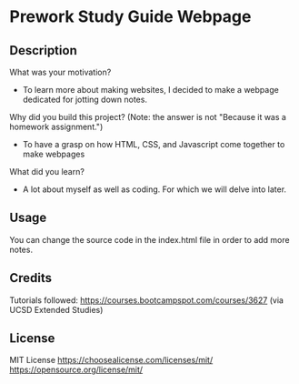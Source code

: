 # Prework Study Guide Webpage

## Description
What was your motivation?
- To learn more about making websites, I decided to make a webpage dedicated for jotting down notes.

Why did you build this project? (Note: the answer is not "Because it was a homework assignment.")
- To have a grasp on how HTML, CSS, and Javascript come together to make webpages

What did you learn?
- A lot about myself as well as coding. For which we will delve into later.

## Usage
You can change the source code in the index.html file in order to add more notes.

## Credits
Tutorials followed: https://courses.bootcampspot.com/courses/3627 (via UCSD Extended Studies)

## License
MIT License
https://choosealicense.com/licenses/mit/
https://opensource.org/license/mit/
